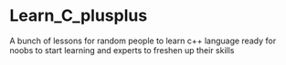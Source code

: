 # Learn_C_plusplus
A bunch of lessons for random people to learn c++ language ready for noobs to start learning and experts to freshen up their skills
